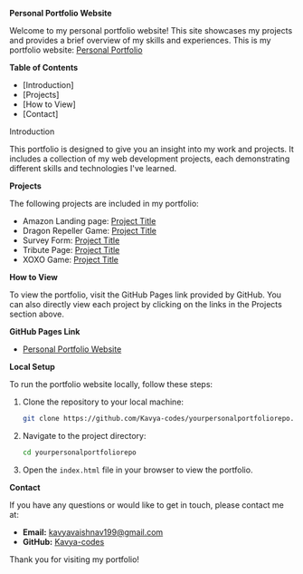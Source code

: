 **Personal Portfolio Website**

Welcome to my personal portfolio website! This site showcases my projects and provides a brief overview of my skills and experiences.
This is my portfolio website: [Personal Portfolio](https://raw.githubusercontent.com/Kavya-codes/Kavya-codes/main/Portfolio%20page.html)

 **Table of Contents**

- [Introduction]
- [Projects]
- [How to View]
- [Contact]

 Introduction

This portfolio is designed to give you an insight into my work and projects. It includes a collection of my web development projects, each demonstrating different skills and technologies I've learned.

 **Projects**

The following projects are included in my portfolio:

- Amazon Landing page: [Project Title](https://raw.githubusercontent.com/Kavya-codes/my-portfolio-projects/main/Project.Amazon.html)
- Dragon Repeller Game: [Project Title](https://raw.githubusercontent.com/Kavya-codes/my-portfolio-projects/main/Role%20playing%20game.html)
- Survey Form: [Project Title](https://raw.githubusercontent.com/Kavya-codes/my-portfolio-projects/main/Survey%20form.html)
- Tribute Page: [Project Title](https://raw.githubusercontent.com/Kavya-codes/my-portfolio-projects/main/Tribute%20Page.html)
- XOXO Game: [Project Title](https://raw.githubusercontent.com/Kavya-codes/my-portfolio-projects/main/XOXO%20Game.html)

**How to View**

To view the portfolio, visit the GitHub Pages link provided by GitHub. You can also directly view each project by clicking on the links in the Projects section above.

 **GitHub Pages Link**

- [Personal Portfolio Website](https://Kavya-codes.github.io/yourpersonalportfoliorepo)

 **Local Setup**

To run the portfolio website locally, follow these steps:

1. Clone the repository to your local machine:
    ```bash
    git clone https://github.com/Kavya-codes/yourpersonalportfoliorepo.git
    ```
2. Navigate to the project directory:
    ```bash
    cd yourpersonalportfoliorepo
    ```
3. Open the `index.html` file in your browser to view the portfolio.

 **Contact**

If you have any questions or would like to get in touch, please contact me at:
- **Email:** kavyavaishnav199@gmail.com
- **GitHub:** [Kavya-codes](https://github.com/Kavya-codes)

Thank you for visiting my portfolio!

